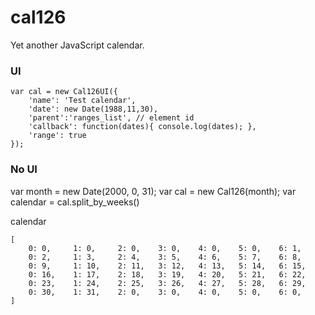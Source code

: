 cal126
======

Yet another JavaScript calendar.

### UI
  ```
  var cal = new Cal126UI({
      'name': 'Test calendar', 
      'date': new Date(1988,11,30), 
      'parent':'ranges_list', // element id
      'callback': function(dates){ console.log(dates); },
      'range': true
  });
  ```

### No UI

var month = new Date(2000, 0, 31);
var cal = new Cal126(month);
var calendar = cal.split_by_weeks()

calendar
```
[
    0: 0,     1: 0,     2: 0,    3: 0,    4: 0,    5: 0,    6: 1,    
    0: 2,     1: 3,     2: 4,    3: 5,    4: 6,    5: 7,    6: 8,    
    0: 9,     1: 10,    2: 11,   3: 12,   4: 13,   5: 14,   6: 15,    
    0: 16,    1: 17,    2: 18,   3: 19,   4: 20,   5: 21,   6: 22,    
    0: 23,    1: 24,    2: 25,   3: 26,   4: 27,   5: 28,   6: 29,    
    0: 30,    1: 31,    2: 0,    3: 0,    4: 0,    5: 0,    6: 0, 
]
```
